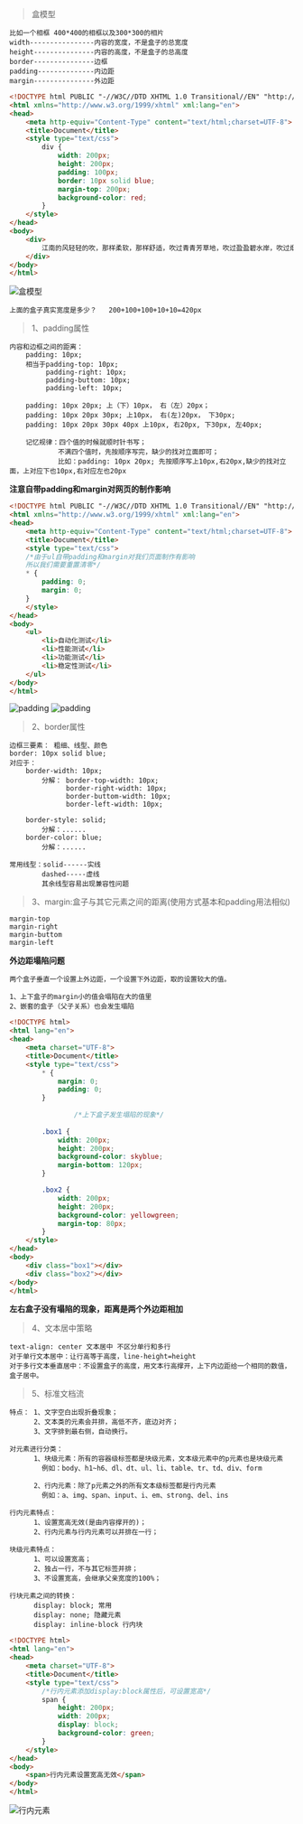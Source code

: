 >盒模型

    比如一个相框 400*400的相框以及300*300的相片
    width----------------内容的宽度，不是盒子的总宽度
    height---------------内容的高度，不是盒子的总高度
    border---------------边框
    padding--------------内边距
    margin---------------外边距
    
```html
<!DOCTYPE html PUBLIC "-//W3C//DTD XHTML 1.0 Transitional//EN" "http://www.w3.org/TR/xhtml1/DTD/xhtml1-transitional.dtd">
<html xmlns="http://www.w3.org/1999/xhtml" xml:lang="en">
<head>
	<meta http-equiv="Content-Type" content="text/html;charset=UTF-8">
	<title>Document</title>
	<style type="text/css">
		div {
			width: 200px;
			height: 200px;
			padding: 100px;
			border: 10px solid blue;
			margin-top: 200px;
			background-color: red; 
		}
	</style>
</head>
<body>
	<div>
		江南的风轻轻的吹，那样柔软，那样舒适，吹过青青芳草地，吹过盈盈碧水岸，吹过烟雨蒙蒙的江南杨柳舍。江南的风如此温柔，轻轻吹过我柔柔的发间，轻轻吹过我湿润的双眸；江南的风如此温暖，我灵敏的鼻息仿佛嗅到你谈吐间暖暖的气息
	</div>
</body>
</html>
```
![盒模型](../picture/box01.png)

    上面的盒子真实宽度是多少？   200+100+100+10+10=420px
>1、padding属性

    内容和边框之间的距离：
        padding: 10px;
        相当于padding-top: 10px;
             padding-right: 10px;
             padding-buttom: 10px;
             padding-left: 10px;
        
        padding: 10px 20px; 上（下）10px， 右（左）20px；
        padding: 10px 20px 30px; 上10px， 右(左)20px， 下30px;
        padding: 10px 20px 30px 40px 上10px, 右20px, 下30px, 左40px;
        
        记忆规律：四个值的时候就顺时针书写；
                不满四个值时，先按顺序写完，缺少的找对立面即可；
                比如：padding: 10px 20px; 先按顺序写上10px,右20px,缺少的找对立面，上对应下也10px,右对应左也20px

**注意自带padding和margin对网页的制作影响**                
```html
<!DOCTYPE html PUBLIC "-//W3C//DTD XHTML 1.0 Transitional//EN" "http://www.w3.org/TR/xhtml1/DTD/xhtml1-transitional.dtd">
<html xmlns="http://www.w3.org/1999/xhtml" xml:lang="en">
<head>
	<meta http-equiv="Content-Type" content="text/html;charset=UTF-8">
	<title>Document</title>
	<style type="text/css">
	/*由于ul自带padding和margin对我们页面制作有影响
	所以我们需要重置清零*/
	* {
		padding: 0;
		margin: 0;
	}
	</style>
</head>
<body>
	<ul>
		<li>自动化测试</li>
		<li>性能测试</li>
		<li>功能测试</li>
		<li>稳定性测试</li>
	</ul>
</body>
</html>
``` 
![padding](../picture/padding.png)
![padding](../picture/padding01.png)   

>2、border属性

    边框三要素： 粗细、线型、颜色
    border: 10px solid blue;
    对应于：
        border-width: 10px;
            分解： border-top-width: 10px;
                  border-right-width: 10px;
                  border-buttom-width: 10px;
                  border-left-width: 10px;
                  
        border-style: solid;
            分解：......
        border-color: blue;
            分解：......
    
    常用线型：solid------实线
            dashed-----虚线
            其余线型容易出现兼容性问题    
            
>3、margin:盒子与其它元素之间的距离(使用方式基本和padding用法相似)
    
    margin-top
    margin-right
    margin-buttom
    margin-left 
    
**外边距塌陷问题** 

    两个盒子垂直一个设置上外边距，一个设置下外边距，取的设置较大的值。
    
    1、上下盒子的margin小的值会塌陷在大的值里 
    2、嵌套的盒子（父子关系）也会发生塌陷
```html
<!DOCTYPE html>
<html lang="en">
<head>
	<meta charset="UTF-8">
	<title>Document</title>
	<style type="text/css">
		* {
			margin: 0;
			padding: 0;
		}
        
        		/*上下盒子发生塌陷的现象*/
        		
		.box1 {
			width: 200px;
			height: 200px;
			background-color: skyblue;
			margin-bottom: 120px;
		}

		.box2 {
			width: 200px;
			height: 200px;
			background-color: yellowgreen;
			margin-top: 80px;
		}
	</style>
</head>
<body>
	<div class="box1"></div>
	<div class="box2"></div>
</body>
</html>
```
**左右盒子没有塌陷的现象，距离是两个外边距相加**

>4、文本居中策略

    text-align: center 文本居中 不区分单行和多行
    对于单行文本居中：让行高等于高度，line-height=height
    对于多行文本垂直居中：不设置盒子的高度，用文本行高撑开，上下内边距给一个相同的数值，盒子居中。
    
>5、标准文档流

    特点： 1、文字空白出现折叠现象；
          2、文本类的元素会并排，高低不齐，底边对齐；
          3、文字排到最右侧，自动换行。
          
    对元素进行分类：
          1、块级元素：所有的容器级标签都是块级元素，文本级元素中的p元素也是块级元素
            例如：body、h1~h6、dl、dt、ul、li、table、tr、td、div、form
            
          2、行内元素：除了p元素之外的所有文本级标签都是行内元素
            例如：a、img、span、input、i、em、strong、del、ins
            
    行内元素特点：
          1、设置宽高无效(是由内容撑开的)；
          2、行内元素与行内元素可以并排在一行；
          
    块级元素特点：
          1、可以设置宽高；
          2、独占一行，不与其它标签并排；
          3、不设置宽高，会继承父亲宽度的100%；
          
    行块元素之间的转换：
          display: block; 常用
          display: none; 隐藏元素
          display: inline-block 行内块
```html
<!DOCTYPE html>
<html lang="en">
<head>
	<meta charset="UTF-8">
	<title>Document</title>
	<style type="text/css">
		/*行内元素添加display:block属性后，可设置宽高*/
		span {
			height: 200px;
			width: 200px;
			display: block;
			background-color: green;
		}
	</style>
</head>
<body>
	<span>行内元素设置宽高无效</span>
</body>
</html>
```
![行内元素](../picture/height.png)